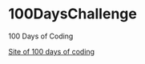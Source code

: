 # 100DaysChallenge
100 Days of Coding

[Site of 100 days of coding](https://www.100daysofcode.com/)
